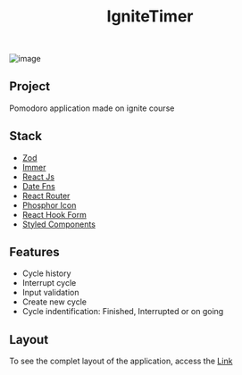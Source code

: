 <h1 align="center">IgniteTimer</h1>
<br/>

![image](https://user-images.githubusercontent.com/53982668/209029674-5615b7d8-ff2b-41fb-b1a9-0c230ec83e4c.png)


<h2>Project</h2>
<p>Pomodoro application made on ignite course</p>

<h2>Stack</h2>
<ul>
  <li><a href="https://github.com/colinhacks/zod">Zod</a></li>
  <li><a href="https://github.com/immerjs/immer">Immer</a></li>
  <li><a href="https://pt-br.reactjs.org/">React Js</a></li>
  <li><a href="https://date-fns.org/">Date Fns</a></li>
  <li><a href="https://reactrouter.com/en/main">React Router</a></li>
  <li><a href="https://phosphoricons.com/">Phosphor Icon</a></li>
  <li><a href="https://react-hook-form.com/">React Hook Form</a></li>
  <li><a href="https://styled-components.com/">Styled Components</a></li>
</ul>

<h2>Features</h2>
<ul>
  <li>Cycle history</li>
  <li>Interrupt cycle</li>
  <li>Input validation</li>
  <li>Create new cycle</li>
  <li>Cycle indentification: Finished, Interrupted or on going</li>
</ul>

<h2>Layout</h2>
<p>To see the complet layout of the application, access the <a href="https://www.figma.com/file/N7iwhwqkD16NNNZxnlgj3P/Ignite-Timer-(Community)?node-id=0%3A1&t=khxXWlt5DjqNRlQ5-0">Link</a></p>
